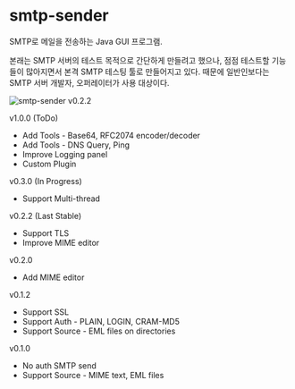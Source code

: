 smtp-sender
===========

SMTP로 메일을 전송하는 Java GUI 프로그램.

본래는 SMTP 서버의 테스트 목적으로 간단하게 만들려고 했으나, 점점 테스트할 기능들이 많아지면서 본격 SMTP 테스팅 툴로 만들어지고 있다. 때문에 일반인보다는 SMTP 서버 개발자, 오퍼레이터가 사용 대상이다.

![smtp-sender v0.2.2](http://www.inter6.com/_media/mail:smtp:smtp-sender_v0.2.2.png)

v1.0.0 (ToDo)
- Add Tools - Base64, RFC2074 encoder/decoder
- Add Tools - DNS Query, Ping
- Improve Logging panel
- Custom Plugin

v0.3.0 (In Progress)
- Support Multi-thread

v0.2.2 (Last Stable)
- Support TLS
- Improve MIME editor

v0.2.0
- Add MIME editor

v0.1.2
- Support SSL
- Support Auth - PLAIN, LOGIN, CRAM-MD5
- Support Source - EML files on directories

v0.1.0
- No auth SMTP send
- Support Source - MIME text, EML files